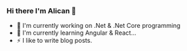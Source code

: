 ### Hi there I'm Alican 👋

- 🔭 I'm currently working on .Net & .Net Core programming
- 🌱 I'm currently learning Angular & React...
- ⚡ I like to write blog posts.

<!--
**alicancevik/alicancevik** is a ✨ _special_ ✨ repository because its `README.md` (this file) appears on your GitHub profile.

Here are some ideas to get you started:

- 🔭 I’m currently working on ...
- 🌱 I’m currently learning ...
- 👯 I’m looking to collaborate on ...
- 🤔 I’m looking for help with ...
- 💬 Ask me about ...
- 📫 How to reach me: ...
- 😄 Pronouns: ...
- ⚡ Fun fact: ...
-->
